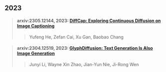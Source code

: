## 2023

> #### arxiv:2305.12144, 2023: [DiffCap: Exploring Continuous Diffusion on Image Captioning](https://arxiv.org/pdf/2305.12144.pdf)
>
>> Yufeng He, Zefan Cai, Xu Gan, Baobao Chang
>>

> #### arxiv:2304.12519, 2023: [GlyphDiffusion: Text Generation Is Also Image Generation](https://arxiv.org/pdf/2304.12519.pdf)
>
>> Junyi Li, Wayne Xin Zhao, Jian-Yun Nie, Ji-Rong Wen
>>

